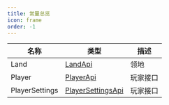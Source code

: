 ```yaml
---
title: 常量总览
icon: frame
order: -1
---
```

| 名称 | 类型 | 描述 |
| ---- | ---- | ---- |
| Land | [LandApi](../types/LandApi.md) | 领地 |
| Player | [PlayerApi](../types/PlayerApi.md) | 玩家接口 |
| PlayerSettings | [PlayerSettingsApi](../types/PlayerSettingsApi.md) | 玩家接口 |
